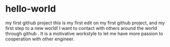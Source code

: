 # hello-world
my first github project
 this is my first edit on my first github project, and my first step to a new world! I want to contact with others around the world through github . It is a motivative workstyle to let me have more passion to cooperation with other engineer.
